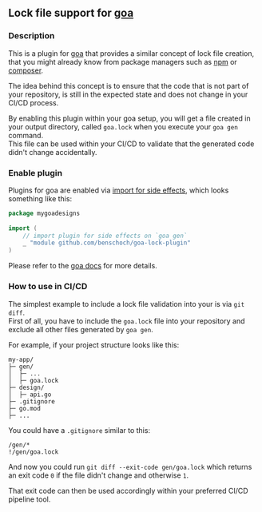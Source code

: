 ## Lock file support for [goa](https://github.com/goadesign/goa)

### Description
This is a plugin for [goa](https://github.com/goadesign/goa) that provides a similar concept of lock file creation, that you might already know from package managers such as [npm](https://docs.npmjs.com/cli/v9/configuring-npm/package-lock-json) or [composer](https://getcomposer.org/doc/02-libraries.md#lock-file).

The idea behind this concept is to ensure that the code that is not part of your repository, is still in the expected state and does not change in your CI/CD process.

By enabling this plugin within your goa setup, you will get a file created in your output directory, called `goa.lock` when you execute your `goa gen` command.  
This file can be used within your CI/CD to validate that the generated code didn't change accidentally.

### Enable plugin
Plugins for goa are enabled via [import for side effects](https://go.dev/doc/effective_go#blank_import), which looks something like this:
```go
package mygoadesigns
    
import (
    // import plugin for side effects on `goa gen`
    _ "module github.com/benschoch/goa-lock-plugin"
)
```

Please refer to the [goa docs](https://goa.design/extend/plugins/) for more details.

### How to use in CI/CD

The simplest example to include a lock file validation into your is via `git diff`.  
First of all, you have to include the `goa.lock` file into your repository and exclude all other files generated by `goa gen`.

For example, if your project structure looks like this:
```
my-app/
├─ gen/
│  ├─ ...
│  ├─ goa.lock
├─ design/
│  ├─ api.go
├─ .gitignore
├─ go.mod
├─ ...
```

You could have a `.gitignore` similar to this:
```
/gen/*
!/gen/goa.lock
```

And now you could run `git diff --exit-code gen/goa.lock` which returns an exit code `0` if the file didn't change and otherwise `1`.

That exit code can then be used accordingly within your preferred CI/CD pipeline tool.